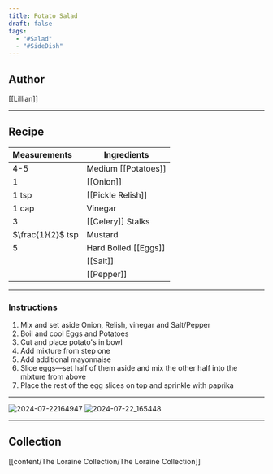 ```yaml
---
title: Potato Salad
draft: false
tags:
  - "#Salad"
  - "#SideDish"
---
```

## Author
[[Lillian]]
___
## Recipe

| Measurements      | Ingredients          |
| :---------------- | -------------------- |
| 4-5               | Medium [[Potatoes]]  |
| 1                 | [[Onion]]            |
| 1 tsp             | [[Pickle Relish]]    |
| 1 cap             | Vinegar              |
| 3                 | [[Celery]] Stalks    |
| $\frac{1}{2}$ tsp | Mustard              |
| 5                 | Hard Boiled [[Eggs]] |
|                   | [[Salt]]             |
|                   | [[Pepper]]           |
___
### Instructions
1. Mix and set aside Onion, Relish, vinegar and Salt/Pepper
2. Boil and cool Eggs and Potatoes
3. Cut and place potato's in bowl
4. Add mixture from step one
5. Add additional mayonnaise
6. Slice eggs—set half of them aside and mix the other half into the mixture from above
7. Place the rest of the egg slices on top and sprinkle with paprika 
___
![2024-07-22164947](/The%20Loraine%20Collection/Salad/Assets/2024-07-22_164937.jpg)
![2024-07-22_165448](/The%20Loraine%20Collection/Salad/Assets/Handwritten_2024-07-22_165448.jpg)
___
## Collection
[[content/The Loraine Collection/The Loraine Collection]]
